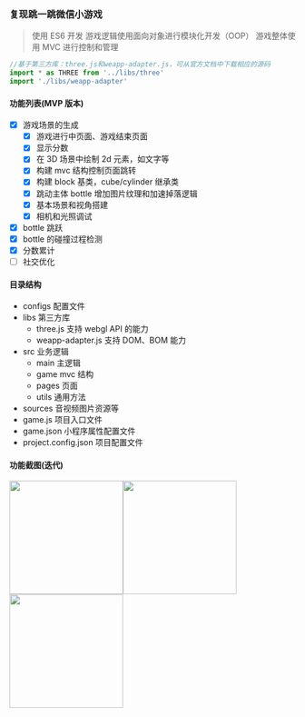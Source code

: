 ### 复现跳一跳微信小游戏

> 使用 ES6 开发
> 游戏逻辑使用面向对象进行模块化开发（OOP）
> 游戏整体使用 MVC 进行控制和管理

```JavaScript
//基于第三方库：three.js和weapp-adapter.js，可从官方文档中下载相应的源码
import * as THREE from '../libs/three'
import './libs/weapp-adapter'
```

#### 功能列表(MVP 版本)

- [x] 游戏场景的生成
  - [x] 游戏进行中页面、游戏结束页面
  - [x] 显示分数
  - [x] 在 3D 场景中绘制 2d 元素，如文字等
  - [x] 构建 mvc 结构控制页面跳转
  - [x] 构建 block 基类，cube/cylinder 继承类
  - [x] 跳动主体 bottle 增加图片纹理和加速掉落逻辑
  - [x] 基本场景和视角搭建
  - [x] 相机和光照调试
- [x] bottle 跳跃
- [x] bottle 的碰撞过程检测
- [x] 分数累计
- [ ] 社交优化

#### 目录结构

- configs 配置文件
- libs 第三方库
  - three.js 支持 webgl API 的能力
  - weapp-adapter.js 支持 DOM、BOM 能力
- src 业务逻辑
  - main 主逻辑
  - game mvc 结构
  - pages 页面
  - utils 通用方法
- sources 音视频图片资源等
- game.js 项目入口文件
- game.json 小程序属性配置文件
- project.config.json 项目配置文件

#### 功能截图(迭代)

<image width='200' src="https://github.com/wussss/my-hop/blob/master/screenshot/first.gif"></image><image width='200' src="https://github.com/wussss/my-hop/blob/master/screenshot/second.png"></image><image width='200' src="https://github.com/wussss/my-hop/blob/master/screenshot/third.png"></image>
